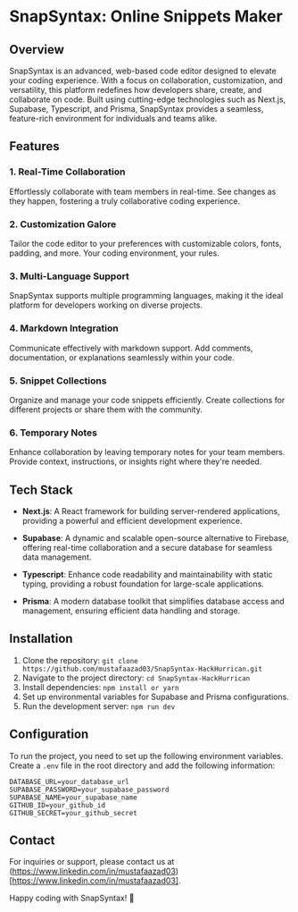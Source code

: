 # SnapSyntax: Online Snippets Maker

## Overview

SnapSyntax is an advanced, web-based code editor designed to elevate your coding experience. With a focus on collaboration, customization, and versatility, this platform redefines how developers share, create, and collaborate on code. Built using cutting-edge technologies such as Next.js, Supabase, Typescript, and Prisma, SnapSyntax provides a seamless, feature-rich environment for individuals and teams alike.

## Features

### 1. Real-Time Collaboration
Effortlessly collaborate with team members in real-time. See changes as they happen, fostering a truly collaborative coding experience.

### 2. Customization Galore
Tailor the code editor to your preferences with customizable colors, fonts, padding, and more. Your coding environment, your rules.

### 3. Multi-Language Support
SnapSyntax supports multiple programming languages, making it the ideal platform for developers working on diverse projects.

### 4. Markdown Integration
Communicate effectively with markdown support. Add comments, documentation, or explanations seamlessly within your code.

### 5. Snippet Collections
Organize and manage your code snippets efficiently. Create collections for different projects or share them with the community.

### 6. Temporary Notes
Enhance collaboration by leaving temporary notes for your team members. Provide context, instructions, or insights right where they're needed.

## Tech Stack

- **Next.js**: A React framework for building server-rendered applications, providing a powerful and efficient development experience.

- **Supabase**: A dynamic and scalable open-source alternative to Firebase, offering real-time collaboration and a secure database for seamless data management.

- **Typescript**: Enhance code readability and maintainability with static typing, providing a robust foundation for large-scale applications.

- **Prisma**: A modern database toolkit that simplifies database access and management, ensuring efficient data handling and storage.

## Installation

1. Clone the repository: `git clone https://github.com/mustafaazad03/SnapSyntax-HackHurrican.git`
2. Navigate to the project directory: `cd SnapSyntax-HackHurrican`
3. Install dependencies: `npm install or yarn`
4. Set up environmental variables for Supabase and Prisma configurations.
6. Run the development server: `npm run dev`

## Configuration

To run the project, you need to set up the following environment variables. Create a `.env` file in the root directory and add the following information:

```env
DATABASE_URL=your_database_url
SUPABASE_PASSWORD=your_supabase_password
SUPABASE_NAME=your_supabase_name
GITHUB_ID=your_github_id
GITHUB_SECRET=your_github_secret
```

## Contact

For inquiries or support, please contact us at (https://www.linkedin.com/in/mustafaazad03)[https://www.linkedin.com/in/mustafaazad03].

Happy coding with SnapSyntax! 🚀
